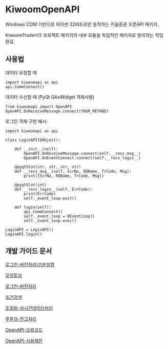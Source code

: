 # KiwoomOpenAPI

Windows COM 기반으로 파이썬 32비트로만 동작하는 키움증권 오픈API 패키지.

KiwoomTraderV2 프로젝트 패키지의 내부 모듈을 독립적인 패키지로 분리하는 작업 완료.




## 사용법

데이터 요청할 때

    import kiwoomapi as api
    api.CommConnect()

데이터 수신할 때 (PyQt QAxWidget 객체사용)

    from kiwoomapi import OpenAPI
    OpenAPI.OnReceiveMessage.connect(YOUR_METHOD) 


로그인 객체 구현 예시:

    import kiwoomapi as api
    
    class LoginAPI(QObject):

        def __init__(self):
            OpenAPI.OnReceiveMessage.connect(self.__recv_msg__)
            OpenAPI.OnEventConnect.connect(self.__recv_login__)

        @pyqtSlot(str, str, str, str)
        def __recv_msg__(self, ScrNo, RQName, TrCode, Msg):
            print([ScrNo, RQName, TrCode, Msg])
        
        @pyqtSlot(int)
        def __recv_login__(self, ErrCode):
            print(ErrCode)
            self._event_loop.exit()

        def login(self):
            api.CommConnect()
            self._event_loop = QEventLoop()
            self._event_loop.exec()

    LoginAPI = LoginAPI()
    LoginAPI.login()





## 개발 가이드 문서

[로그인-버전처리\기본설명](/Docs/로그인-버전처리/기본설명.md)

[모의투자](Docs\모의투자.md)

[로그인-버전처리](Docs\로그인-버전처리\기본설명.md)

[조건검색](Docs\조건검색\기본설명.md)

[조회와-실시간데이터처리](Docs\조회와-실시간데이터처리\기본설명.md)

[주문과-잔고처리](Docs\주문과-잔고처리\기본설명.md)

[OpenAPI-오류코드](Docs\OpenAPI-오류코드.md)

[OpenAPI-사용제한](Docs\OpenAPI-사용제한.md)




